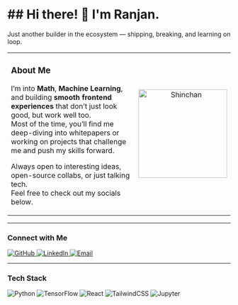 <h1 align="left">## Hi there! 👋 I'm Ranjan.</h1>

<p align="left">
Just another builder in the ecosystem — shipping, breaking, and learning on loop.  
</p>

<table>
  <tr>
    <td width="70%">
      
### About Me

I’m into **Math**, **Machine Learning**, and building **smooth frontend experiences** that don’t just look good, but work well too.  
Most of the time, you’ll find me deep-diving into whitepapers or working on projects that challenge me and push my skills forward.

Always open to interesting ideas, open-source collabs, or just talking tech.  
Feel free to check out my socials below.

  </td>
  <td width="30%" align="center">
    <img src="YOUR_SHINCHAN_IMAGE_LINK" alt="Shinchan" width="200px" />
  </td>
  </tr>
</table>

---

### Connect with Me

<p align="left">
  <a href="https://github.com/YOUR_GITHUB_USERNAME" target="_blank">
    <img src="https://img.shields.io/badge/GitHub-000?style=for-the-badge&logo=github&logoColor=white" alt="GitHub"/>
  </a>
  <a href="https://linkedin.com/in/YOUR_LINKEDIN" target="_blank">
    <img src="https://img.shields.io/badge/LinkedIn-0A66C2?style=for-the-badge&logo=linkedin&logoColor=white" alt="LinkedIn"/>
  </a>
  <a href="mailto:your.email@example.com" target="_blank">
    <img src="https://img.shields.io/badge/Email-D14836?style=for-the-badge&logo=gmail&logoColor=white" alt="Email"/>
  </a>
</p>

---

### Tech Stack

<p align="left">
  <img src="https://img.shields.io/badge/Python-14354C?style=for-the-badge&logo=python&logoColor=white" alt="Python"/>
  <img src="https://img.shields.io/badge/TensorFlow-FF6F00?style=for-the-badge&logo=tensorflow&logoColor=white" alt="TensorFlow"/>
  <img src="https://img.shields.io/badge/React-20232A?style=for-the-badge&logo=react&logoColor=61DAFB" alt="React"/>
  <img src="https://img.shields.io/badge/TailwindCSS-06B6D4?style=for-the-badge&logo=tailwindcss&logoColor=white" alt="TailwindCSS"/>
  <img src="https://img.shields.io/badge/Jupyter-F37626?style=for-the-badge&logo=jupyter&logoColor=white" alt="Jupyter"/>
</p>

